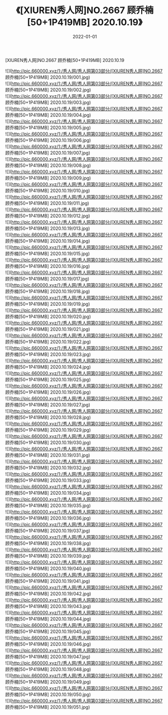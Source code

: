﻿---
layout: post
title:  《[XIUREN秀人网]NO.2667 顾乔楠[50+1P419MB] 2020.10.19》
date:   2022-01-01
img: http://pic.660000.xyz/1:/秀人网/秀人网第03部分/[XIUREN秀人网]NO.2667 顾乔楠[50+1P419MB] 2020.10.19/000.jpg
categories: [美女, 清纯, 唯美]
---

[XIUREN秀人网]NO.2667 顾乔楠[50+1P419MB] 2020.10.19

 ![](http://pic.660000.xyz/1:/秀人网/秀人网第03部分/[XIUREN秀人网]NO.2667 顾乔楠[50+1P419MB] 2020.10.19/001.jpg) <br>![](http://pic.660000.xyz/1:/秀人网/秀人网第03部分/[XIUREN秀人网]NO.2667 顾乔楠[50+1P419MB] 2020.10.19/002.jpg) <br>![](http://pic.660000.xyz/1:/秀人网/秀人网第03部分/[XIUREN秀人网]NO.2667 顾乔楠[50+1P419MB] 2020.10.19/003.jpg) <br>![](http://pic.660000.xyz/1:/秀人网/秀人网第03部分/[XIUREN秀人网]NO.2667 顾乔楠[50+1P419MB] 2020.10.19/004.jpg) <br>![](http://pic.660000.xyz/1:/秀人网/秀人网第03部分/[XIUREN秀人网]NO.2667 顾乔楠[50+1P419MB] 2020.10.19/005.jpg) <br>![](http://pic.660000.xyz/1:/秀人网/秀人网第03部分/[XIUREN秀人网]NO.2667 顾乔楠[50+1P419MB] 2020.10.19/006.jpg) <br>![](http://pic.660000.xyz/1:/秀人网/秀人网第03部分/[XIUREN秀人网]NO.2667 顾乔楠[50+1P419MB] 2020.10.19/007.jpg) <br>![](http://pic.660000.xyz/1:/秀人网/秀人网第03部分/[XIUREN秀人网]NO.2667 顾乔楠[50+1P419MB] 2020.10.19/008.jpg) <br>![](http://pic.660000.xyz/1:/秀人网/秀人网第03部分/[XIUREN秀人网]NO.2667 顾乔楠[50+1P419MB] 2020.10.19/009.jpg) <br>![](http://pic.660000.xyz/1:/秀人网/秀人网第03部分/[XIUREN秀人网]NO.2667 顾乔楠[50+1P419MB] 2020.10.19/010.jpg) <br>![](http://pic.660000.xyz/1:/秀人网/秀人网第03部分/[XIUREN秀人网]NO.2667 顾乔楠[50+1P419MB] 2020.10.19/011.jpg) <br>![](http://pic.660000.xyz/1:/秀人网/秀人网第03部分/[XIUREN秀人网]NO.2667 顾乔楠[50+1P419MB] 2020.10.19/012.jpg) <br>![](http://pic.660000.xyz/1:/秀人网/秀人网第03部分/[XIUREN秀人网]NO.2667 顾乔楠[50+1P419MB] 2020.10.19/013.jpg) <br>![](http://pic.660000.xyz/1:/秀人网/秀人网第03部分/[XIUREN秀人网]NO.2667 顾乔楠[50+1P419MB] 2020.10.19/014.jpg) <br>![](http://pic.660000.xyz/1:/秀人网/秀人网第03部分/[XIUREN秀人网]NO.2667 顾乔楠[50+1P419MB] 2020.10.19/015.jpg) <br>![](http://pic.660000.xyz/1:/秀人网/秀人网第03部分/[XIUREN秀人网]NO.2667 顾乔楠[50+1P419MB] 2020.10.19/016.jpg) <br>![](http://pic.660000.xyz/1:/秀人网/秀人网第03部分/[XIUREN秀人网]NO.2667 顾乔楠[50+1P419MB] 2020.10.19/017.jpg) <br>![](http://pic.660000.xyz/1:/秀人网/秀人网第03部分/[XIUREN秀人网]NO.2667 顾乔楠[50+1P419MB] 2020.10.19/018.jpg) <br>![](http://pic.660000.xyz/1:/秀人网/秀人网第03部分/[XIUREN秀人网]NO.2667 顾乔楠[50+1P419MB] 2020.10.19/019.jpg) <br>![](http://pic.660000.xyz/1:/秀人网/秀人网第03部分/[XIUREN秀人网]NO.2667 顾乔楠[50+1P419MB] 2020.10.19/020.jpg) <br>![](http://pic.660000.xyz/1:/秀人网/秀人网第03部分/[XIUREN秀人网]NO.2667 顾乔楠[50+1P419MB] 2020.10.19/021.jpg) <br>![](http://pic.660000.xyz/1:/秀人网/秀人网第03部分/[XIUREN秀人网]NO.2667 顾乔楠[50+1P419MB] 2020.10.19/022.jpg) <br>![](http://pic.660000.xyz/1:/秀人网/秀人网第03部分/[XIUREN秀人网]NO.2667 顾乔楠[50+1P419MB] 2020.10.19/023.jpg) <br>![](http://pic.660000.xyz/1:/秀人网/秀人网第03部分/[XIUREN秀人网]NO.2667 顾乔楠[50+1P419MB] 2020.10.19/024.jpg) <br>![](http://pic.660000.xyz/1:/秀人网/秀人网第03部分/[XIUREN秀人网]NO.2667 顾乔楠[50+1P419MB] 2020.10.19/025.jpg) <br>![](http://pic.660000.xyz/1:/秀人网/秀人网第03部分/[XIUREN秀人网]NO.2667 顾乔楠[50+1P419MB] 2020.10.19/026.jpg) <br>![](http://pic.660000.xyz/1:/秀人网/秀人网第03部分/[XIUREN秀人网]NO.2667 顾乔楠[50+1P419MB] 2020.10.19/027.jpg) <br>![](http://pic.660000.xyz/1:/秀人网/秀人网第03部分/[XIUREN秀人网]NO.2667 顾乔楠[50+1P419MB] 2020.10.19/028.jpg) <br>![](http://pic.660000.xyz/1:/秀人网/秀人网第03部分/[XIUREN秀人网]NO.2667 顾乔楠[50+1P419MB] 2020.10.19/029.jpg) <br>![](http://pic.660000.xyz/1:/秀人网/秀人网第03部分/[XIUREN秀人网]NO.2667 顾乔楠[50+1P419MB] 2020.10.19/030.jpg) <br>![](http://pic.660000.xyz/1:/秀人网/秀人网第03部分/[XIUREN秀人网]NO.2667 顾乔楠[50+1P419MB] 2020.10.19/031.jpg) <br>![](http://pic.660000.xyz/1:/秀人网/秀人网第03部分/[XIUREN秀人网]NO.2667 顾乔楠[50+1P419MB] 2020.10.19/032.jpg) <br>![](http://pic.660000.xyz/1:/秀人网/秀人网第03部分/[XIUREN秀人网]NO.2667 顾乔楠[50+1P419MB] 2020.10.19/033.jpg) <br>![](http://pic.660000.xyz/1:/秀人网/秀人网第03部分/[XIUREN秀人网]NO.2667 顾乔楠[50+1P419MB] 2020.10.19/034.jpg) <br>![](http://pic.660000.xyz/1:/秀人网/秀人网第03部分/[XIUREN秀人网]NO.2667 顾乔楠[50+1P419MB] 2020.10.19/035.jpg) <br>![](http://pic.660000.xyz/1:/秀人网/秀人网第03部分/[XIUREN秀人网]NO.2667 顾乔楠[50+1P419MB] 2020.10.19/036.jpg) <br>![](http://pic.660000.xyz/1:/秀人网/秀人网第03部分/[XIUREN秀人网]NO.2667 顾乔楠[50+1P419MB] 2020.10.19/037.jpg) <br>![](http://pic.660000.xyz/1:/秀人网/秀人网第03部分/[XIUREN秀人网]NO.2667 顾乔楠[50+1P419MB] 2020.10.19/038.jpg) <br>![](http://pic.660000.xyz/1:/秀人网/秀人网第03部分/[XIUREN秀人网]NO.2667 顾乔楠[50+1P419MB] 2020.10.19/039.jpg) <br>![](http://pic.660000.xyz/1:/秀人网/秀人网第03部分/[XIUREN秀人网]NO.2667 顾乔楠[50+1P419MB] 2020.10.19/040.jpg) <br>![](http://pic.660000.xyz/1:/秀人网/秀人网第03部分/[XIUREN秀人网]NO.2667 顾乔楠[50+1P419MB] 2020.10.19/041.jpg) <br>![](http://pic.660000.xyz/1:/秀人网/秀人网第03部分/[XIUREN秀人网]NO.2667 顾乔楠[50+1P419MB] 2020.10.19/042.jpg) <br>![](http://pic.660000.xyz/1:/秀人网/秀人网第03部分/[XIUREN秀人网]NO.2667 顾乔楠[50+1P419MB] 2020.10.19/043.jpg) <br>![](http://pic.660000.xyz/1:/秀人网/秀人网第03部分/[XIUREN秀人网]NO.2667 顾乔楠[50+1P419MB] 2020.10.19/044.jpg) <br>![](http://pic.660000.xyz/1:/秀人网/秀人网第03部分/[XIUREN秀人网]NO.2667 顾乔楠[50+1P419MB] 2020.10.19/045.jpg) <br>![](http://pic.660000.xyz/1:/秀人网/秀人网第03部分/[XIUREN秀人网]NO.2667 顾乔楠[50+1P419MB] 2020.10.19/046.jpg) <br>![](http://pic.660000.xyz/1:/秀人网/秀人网第03部分/[XIUREN秀人网]NO.2667 顾乔楠[50+1P419MB] 2020.10.19/047.jpg) <br>![](http://pic.660000.xyz/1:/秀人网/秀人网第03部分/[XIUREN秀人网]NO.2667 顾乔楠[50+1P419MB] 2020.10.19/048.jpg) <br>![](http://pic.660000.xyz/1:/秀人网/秀人网第03部分/[XIUREN秀人网]NO.2667 顾乔楠[50+1P419MB] 2020.10.19/049.jpg) <br>![](http://pic.660000.xyz/1:/秀人网/秀人网第03部分/[XIUREN秀人网]NO.2667 顾乔楠[50+1P419MB] 2020.10.19/050.jpg) <br>![](http://pic.660000.xyz/1:/秀人网/秀人网第03部分/[XIUREN秀人网]NO.2667 顾乔楠[50+1P419MB] 2020.10.19/051.jpg) <br>